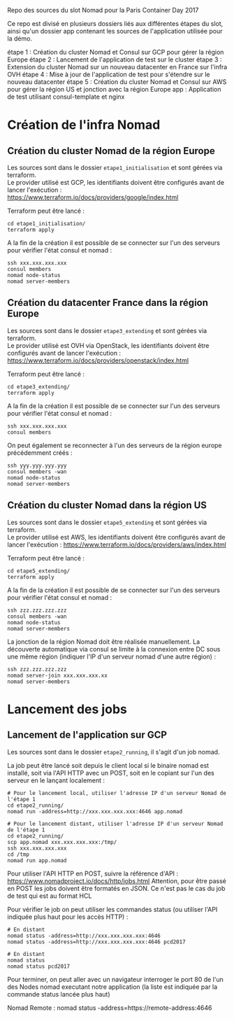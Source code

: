 Repo des sources du slot Nomad pour la Paris Container Day 2017

Ce repo est divisé en plusieurs dossiers liés aux différentes étapes du slot, ainsi qu'un dossier app contenant les sources de l'application utilisée pour la démo.

étape 1 : Création du cluster Nomad et Consul sur GCP pour gérer la région Europe
étape 2 : Lancement de l'application de test sur le cluster
étape 3 : Extension du cluster Nomad sur un nouveau datacenter en France sur l'infra OVH
étape 4 : Mise à jour de l'application de test pour s'étendre sur le nouveau datacenter
étape 5 : Création du cluster Nomad et Consul sur AWS pour gérer la région US et jonction avec la région Europe
app : Application de test utilisant consul-template et nginx

# Création de l'infra Nomad

## Création du cluster Nomad de la région Europe

Les sources sont dans le dossier `etape1_initialisation` et sont gérées via terraform.  
Le provider utilisé est GCP, les identifiants doivent être configurés avant de lancer l'exécution : https://www.terraform.io/docs/providers/google/index.html

Terraform peut être lancé :
```shell
cd etape1_initialisation/
terraform apply
```

A la fin de la création il est possible de se connecter sur l'un des serveurs pour vérifier l'état consul et nomad :
```shell
ssh xxx.xxx.xxx.xxx
consul members
nomad node-status
nomad server-members
```

## Création du datacenter France dans la région Europe

Les sources sont dans le dossier `etape3_extending` et sont gérées via terraform.  
Le provider utilisé est OVH via OpenStack, les identifiants doivent être configurés avant de lancer l'exécution : https://www.terraform.io/docs/providers/openstack/index.html

Terraform peut être lancé :
```shell
cd etape3_extending/
terraform apply
```

A la fin de la création il est possible de se connecter sur l'un des serveurs pour vérifier l'état consul et nomad :
```shell
ssh xxx.xxx.xxx.xxx
consul members
```

On peut également se reconnecter à l'un des serveurs de la région europe précédemment créés :
```shell
ssh yyy.yyy.yyy.yyy
consul members -wan
nomad node-status
nomad server-members
```

## Création du cluster Nomad dans la région US

Les sources sont dans le dossier `etape5_extending` et sont gérées via terraform.  
Le provider utilisé est AWS, les identifiants doivent être configurés avant de lancer l'exécution : https://www.terraform.io/docs/providers/aws/index.html

Terraform peut être lancé :
```shell
cd etape5_extending/
terraform apply
```

A la fin de la création il est possible de se connecter sur l'un des serveurs pour vérifier l'état consul et nomad :
```shell
ssh zzz.zzz.zzz.zzz
consul members -wan
nomad node-status
nomad server-members
```

La jonction de la région Nomad doit être réalisée manuellement. La découverte automatique via consul se limite à la connexion entre DC sous une même région (indiquer l'IP d'un serveur nomad d'une autre région) :
```shell
ssh zzz.zzz.zzz.zzz
nomad server-join xxx.xxx.xxx.xx
nomad server-members
```

# Lancement des jobs

## Lancement de l'application sur GCP

Les sources sont dans le dossier `etape2_running`, il s'agit d'un job nomad.

La job peut être lancé soit depuis le client local si le binaire nomad est installé, soit via l'API HTTP avec un POST, soit en le copiant sur l'un des serveur en le lançant localement :
```shell
# Pour le lancement local, utiliser l'adresse IP d'un serveur Nomad de l'étape 1
cd etape2_running/
nomad run -address=http://xxx.xxx.xxx.xxx:4646 app.nomad

# Pour le lancement distant, utiliser l'adresse IP d'un serveur Nomad de l'étape 1
cd etape2_running/
scp app.nomad xxx.xxx.xxx.xxx:/tmp/
ssh xxx.xxx.xxx.xxx
cd /tmp
nomad run app.nomad
```

Pour utiliser l'API HTTP en POST, suivre la référence d'API :
https://www.nomadproject.io/docs/http/jobs.html
Attention, pour être passé en POST les jobs doivent être formatés en JSON. Ce n'est pas le cas du job de test qui est au format HCL

Pour vérifier le job on peut utiliser les commandes status (ou utiliser l'API indiquée plus haut pour les accès HTTP) :
```shell
# En distant
nomad status -address=http://xxx.xxx.xxx.xxx:4646
nomad status -address=http://xxx.xxx.xxx.xxx:4646 pcd2017

# En distant
nomad status
nomad status pcd2017
```

Pour terminer, on peut aller avec un navigateur interroger le port 80 de l'un des Nodes nomad executant notre application (la liste est indiquée par la commande status lancée plus haut)

Nomad Remote : nomad status -address=https://remote-address:4646
